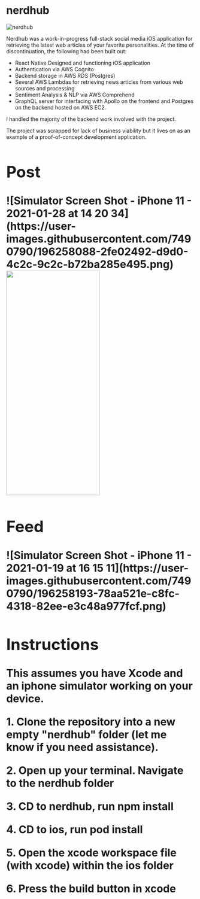# nerdhub
![nerdhub](https://user-images.githubusercontent.com/7490790/195183371-ed95f8c0-f20c-4e8a-8739-875d5ce72ee3.png)

Nerdhub was a work-in-progress full-stack social media iOS application for retrieving the latest web articles of your favorite personalities. At the time of discontinuation, the following had been built out:
- React Native Designed and functioning iOS application
- Authentication via AWS Cognito
- Backend storage in AWS RDS (Postgres)
- Several AWS Lambdas for retrieving news articles from various web sources and processing
- Sentiment Analysis & NLP via AWS Comprehend
- GraphQL server for interfacing with Apollo on the frontend and Postgres on the backend hosted on AWS EC2.

I handled the majority of the backend work involved with the project.

The project was scrapped for lack of business viability but it lives on as an example of a proof-of-concept development application.

<h1><Application Screenshots</h1>
<h2>Post</h2>
![Simulator Screen Shot - iPhone 11 - 2021-01-28 at 14 20 34](https://user-images.githubusercontent.com/7490790/196258088-2fe02492-d9d0-4c2c-9c2c-b72ba285e495.png)
<img src="https://user-images.githubusercontent.com/7490790/196258088-2fe02492-d9d0-4c2c-9c2c-b72ba285e495.png" width="250" height="600">
<h2>Feed</h2>
![Simulator Screen Shot - iPhone 11 - 2021-01-19 at 16 15 11](https://user-images.githubusercontent.com/7490790/196258193-78aa521e-c8fc-4318-82ee-e3c48a977fcf.png)


<h2>Instructions</h2>

<p> This assumes you have Xcode and an iphone simulator working on your device. </p>
<p>1. Clone the repository into a new empty "nerdhub" folder (let me know if you need assistance).<p>
<p>2. Open up your terminal. Navigate to the nerdhub folder</p>  
<p>3. CD to nerdhub, run npm install</p>
<p>4. CD to ios, run pod install </p>
<p>5. Open the xcode workspace file (with xcode) within the ios folder</p>
<p>6. Press the build button in xcode </p>
